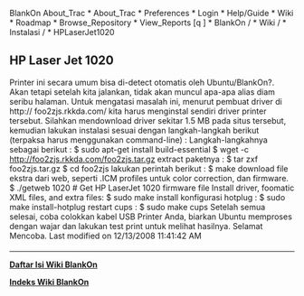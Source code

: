    BlankOn
 About_Trac
    * About_Trac
    * Preferences
    * Login
    * Help/Guide
    * Wiki
    * Roadmap
    * Browse_Repository
    * View_Reports
[q                 ]
    * BlankOn  /
    * Wiki  /
    * Instalasi  /
    * HPLaserJet1020
## HP Laser Jet 1020
Printer ini secara umum bisa di-detect otomatis oleh Ubuntu/BlankOn?. Akan
tetapi setelah kita jalankan, tidak akan muncul apa-apa alias diam seribu
halaman.
Untuk mengatasi masalah ini, menurut pembuat driver di ​http://
foo2zjs.rkkda.com/ kita harus menginstal sendiri driver printer tersebut.
Silahkan mendownload driver sekitar 1.5 MB pada situs tersebut, kemudian
lakukan instalasi sesuai dengan langkah-langkah berikut (terpaksa harus
menggunakan command-line) :
Langkah-langkahnya sebagai berikut :
 $ sudo apt-get install build-essential
 $ wget -c http://foo2zjs.rkkda.com/foo2zjs.tar.gz
extract paketnya :
 $ tar zxf foo2zjs.tar.gz
 $ cd foo2zjs
lakukan perintah berikut :
 $ make
download file ekstra dari web, seperti .ICM profiles untuk color correction,
dan firmware.
 $ ./getweb 1020 # Get HP LaserJet 1020 firmware file
Install driver, foomatic XML files, and extra files:
 $ sudo make install
konfigurasi hotplug :
 $ sudo make install-hotplug
restart cups :
 $ sudo make cups
Setelah semua selesai, coba colokkan kabel USB Printer Anda, biarkan Ubuntu
memproses dengan wajar dan lakukan test print untuk melihat hasilnya. Selamat
Mencoba.
Last modified on 12/13/2008 11:41:42 AM
#### 
    
 
 
 
 
 
---
[**Daftar Isi Wiki BlankOn**](/DaftarIsi/README.md)
 
[**Indeks Wiki BlankOn**](/Indeks.md)
